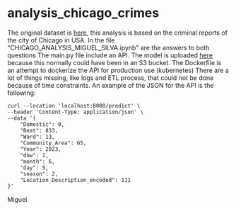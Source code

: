 # analysis_chicago_crimes

The original dataset is [here](https://we.tl/t-ez8zUugHBQ), this analysis is based on the criminal reports of the city of Chicago in USA.
In the file "CHICAGO_ANALYSIS_MIGUEL_SILVA.ipynb" are the answers to both questions
The main.py file include an API.
The model is uploaded [here](https://we.tl/t-h9ufmHkTUJ) because this normally could have been in an S3 bucket.
The Dockerfile is an attempt to dockerize the API for production use (kubernetes)
There are a lot of things missing, like logs and ETL process, that could not be done because of time constraints.
An example of the JSON for the API is the following:

```
curl --location 'localhost:8008/predict' \
--header 'Content-Type: application/json' \
--data '{
    "Domestic": 0,
    "Beat": 833,
    "Ward": 13,
    "Community_Area": 65,
    "Year": 2023,
    "dow": 1,
    "month": 6,
    "day": 5,
    "season": 2,
    "Location_Description_encoded": 111
}'
```

Miguel
